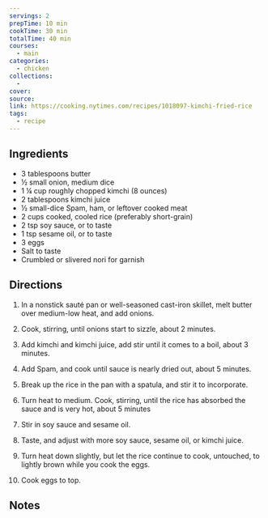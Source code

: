 ```yaml
---
servings: 2
prepTime: 10 min
cookTime: 30 min
totalTime: 40 min
courses:
  - main
categories:
  - chicken
collections:
  -
cover:
source:
link: https://cooking.nytimes.com/recipes/1018097-kimchi-fried-rice
tags:
  - recipe
---
```





## Ingredients

- 3 tablespoons butter
- ½ small onion, medium dice
- 1 ¼ cup roughly chopped kimchi (8 ounces)
- 2 tablespoons kimchi juice
- ½ small-dice Spam, ham, or leftover cooked meat
- 2 cups cooked, cooled rice (preferably short-grain)
- 2 tsp soy sauce, or to taste
- 1 tsp sesame oil, or to taste
- 3 eggs
- Salt to taste
- Crumbled or slivered nori for garnish


## Directions

1. In a nonstick sauté pan or well-seasoned cast-iron skillet, melt butter over medium-low heat, and add onions.

2. Cook, stirring, until onions start to sizzle, about 2 minutes.

3. Add kimchi and kimchi juice, add stir until it comes to a boil, about 3 minutes.

4. Add Spam, and cook until sauce is nearly dried out, about 5 minutes.

5. Break up the rice in the pan with a spatula, and stir it to incorporate.

6. Turn heat to medium. Cook, stirring, until the rice has absorbed the sauce and is very hot, about 5 minutes

7. Stir in soy sauce and sesame oil.

8. Taste, and adjust with more soy sauce, sesame oil, or kimchi juice.

9. Turn heat down slightly, but let the rice continue to cook, untouched, to lightly brown while you cook the eggs.

10. Cook eggs to top.


## Notes
